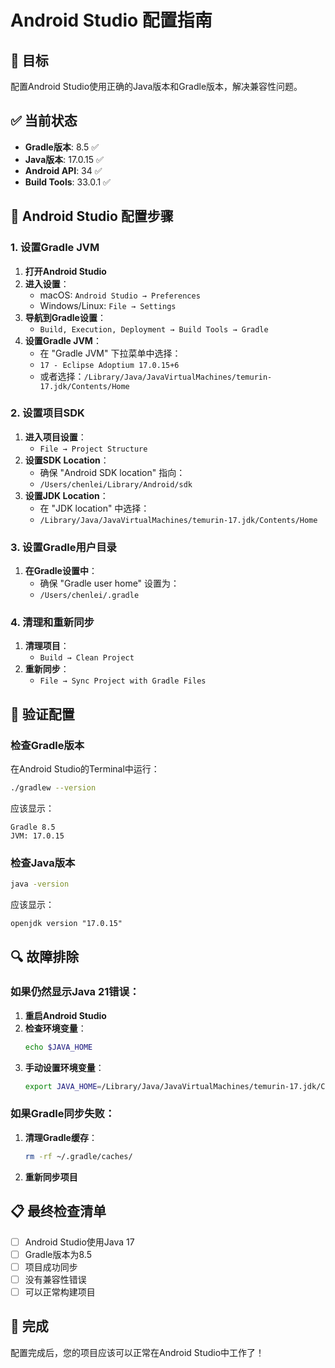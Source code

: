 # Android Studio 配置指南

## 🎯 目标
配置Android Studio使用正确的Java版本和Gradle版本，解决兼容性问题。

## ✅ 当前状态
- **Gradle版本**: 8.5 ✅
- **Java版本**: 17.0.15 ✅
- **Android API**: 34 ✅
- **Build Tools**: 33.0.1 ✅

## 🔧 Android Studio 配置步骤

### 1. 设置Gradle JVM
1. **打开Android Studio**
2. **进入设置**：
   - macOS: `Android Studio → Preferences`
   - Windows/Linux: `File → Settings`
3. **导航到Gradle设置**：
   - `Build, Execution, Deployment → Build Tools → Gradle`
4. **设置Gradle JVM**：
   - 在 "Gradle JVM" 下拉菜单中选择：
   - `17 - Eclipse Adoptium 17.0.15+6`
   - 或者选择：`/Library/Java/JavaVirtualMachines/temurin-17.jdk/Contents/Home`

### 2. 设置项目SDK
1. **进入项目设置**：
   - `File → Project Structure`
2. **设置SDK Location**：
   - 确保 "Android SDK location" 指向：
   - `/Users/chenlei/Library/Android/sdk`
3. **设置JDK Location**：
   - 在 "JDK location" 中选择：
   - `/Library/Java/JavaVirtualMachines/temurin-17.jdk/Contents/Home`

### 3. 设置Gradle用户目录
1. **在Gradle设置中**：
   - 确保 "Gradle user home" 设置为：
   - `/Users/chenlei/.gradle`

### 4. 清理和重新同步
1. **清理项目**：
   - `Build → Clean Project`
2. **重新同步**：
   - `File → Sync Project with Gradle Files`

## 🚀 验证配置

### 检查Gradle版本
在Android Studio的Terminal中运行：
```bash
./gradlew --version
```
应该显示：
```
Gradle 8.5
JVM: 17.0.15
```

### 检查Java版本
```bash
java -version
```
应该显示：
```
openjdk version "17.0.15"
```

## 🔍 故障排除

### 如果仍然显示Java 21错误：
1. **重启Android Studio**
2. **检查环境变量**：
   ```bash
   echo $JAVA_HOME
   ```
3. **手动设置环境变量**：
   ```bash
   export JAVA_HOME=/Library/Java/JavaVirtualMachines/temurin-17.jdk/Contents/Home
   ```

### 如果Gradle同步失败：
1. **清理Gradle缓存**：
   ```bash
   rm -rf ~/.gradle/caches/
   ```
2. **重新同步项目**

## 📋 最终检查清单

- [ ] Android Studio使用Java 17
- [ ] Gradle版本为8.5
- [ ] 项目成功同步
- [ ] 没有兼容性错误
- [ ] 可以正常构建项目

## 🎉 完成

配置完成后，您的项目应该可以正常在Android Studio中工作了！




